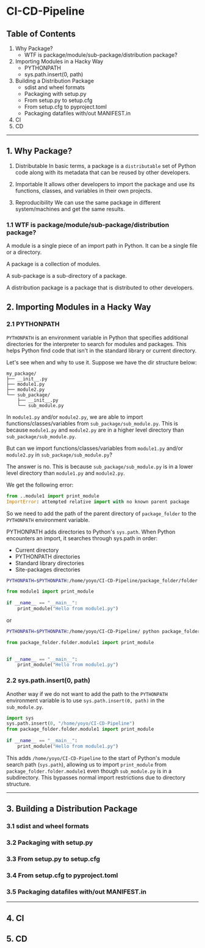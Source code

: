 # CI-CD-Pipeline


## Table of Contents
1. Why Package?
    - WTF is package/module/sub-package/distribution package?
2. Importing Modules in a Hacky Way
    - PYTHONPATH
    - sys.path.insert(0, path)
3. Building a Distribution Package
    - sdist and wheel formats
    - Packaging with setup.py
    - From setup.py to setup.cfg
    - From setup.cfg to pyproject.toml
    - Packaging datafiles with/out MANIFEST.in
4. CI
5. CD


---------------------------------------

## 1. Why Package?

1. Distributable
In basic terms, a package is a `distributable` set of Python code along with its metadata that can be reused by other developers.

2. Importable
It allows other developers to import the package and use its functions, classes, and variables in their own projects.

3. Reproducibility
We can use the same package in different system/machines and get the same results.




### 1.1 WTF is package/module/sub-package/distribution package?

A module is a single piece of an import path in Python. It can be a single file or a directory. 

A package is a collection of modules.

A sub-package is a sub-directory of a package.

A distribution package is a package that is distributed to other developers.

## 2. Importing Modules in a Hacky Way

### 2.1 PYTHONPATH

`PYTHONPATH` is an environment variable in Python that specifies additional directories for the interpreter to search for modules and packages. This helps Python find code that isn't in the standard library or current directory.

Let's see when and why to use it. Suppose we have the dir structure below:

```
my_package/
├── __init__.py
├── module1.py
├── module2.py
└── sub_package/
    ├── __init__.py
    └── sub_module.py
```

In `module1.py` and/or `module2.py`, we are able to import functions/classes/variables from `sub_package/sub_module.py`. This is because `module1.py` and `module2.py` are in a higher level directory than `sub_package/sub_module.py`.

But can we import  functions/classes/variables from `module1.py` and/or `module2.py` in `sub_package/sub_module.py`?

The answer is no. This is because `sub_package/sub_module.py` is in a lower level directory than `module1.py` and `module2.py`.

We get the following error:

```python
from ..module1 import print_module
ImportError: attempted relative import with no known parent package
```

So we need to add the path of the parent directory of `package_folder` to the `PYTHONPATH` environment variable.

PYTHONPATH adds directories to Python's `sys.path`. When Python encounters an import, it searches through sys.path in order:
- Current directory
- PYTHONPATH directories  
- Standard library directories
- Site-packages directories

```bash
PYTHONPATH=$PYTHONPATH:/home/yoyo/CI-CD-Pipeline/package_folder/folder python package_folder/folder/sub_package/sub_module.py
```

```python
from module1 import print_module
    
if __name__ == "__main__":
    print_module("Hello from module1.py") 
```

or 

```bash
PYTHONPATH=$PYTHONPATH:/home/yoyo/CI-CD-Pipeline/ python package_folder/folder/sub_package/sub_module.py  
```

```python
from package_folder.folder.module1 import print_module

    
if __name__ == "__main__":
    print_module("Hello from module1.py") 
```

### 2.2 sys.path.insert(0, path)

Another way if we do not want to add the path to the `PYTHONPATH` environment variable is to use `sys.path.insert(0, path)` in the `sub_module.py`.

```python
import sys
sys.path.insert(0, "/home/yoyo/CI-CD-Pipeline")
from package_folder.folder.module1 import print_module
    
if __name__ == "__main__":
    print_module("Hello from module1.py") 
```

This adds `/home/yoyo/CI-CD-Pipeline` to the start of Python's module search path (`sys.path`), allowing us to import `print_module` from `package_folder.folder.module1` even though `sub_module.py` is in a subdirectory. This bypasses normal import restrictions due to directory structure.


---------------------------------------

## 3. Building a Distribution Package

### 3.1 sdist and wheel formats

### 3.2 Packaging with setup.py

### 3.3 From setup.py to setup.cfg

### 3.4 From setup.cfg to pyproject.toml

### 3.5 Packaging datafiles with/out MANIFEST.in


---------------------------------------

## 4. CI

## 5. CD